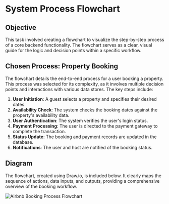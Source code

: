 # System Process Flowchart

## Objective
This task involved creating a flowchart to visualize the step-by-step process of a core backend functionality. The flowchart serves as a clear, visual guide for the logic and decision points within a specific workflow.

## Chosen Process: Property Booking
The flowchart details the end-to-end process for a user booking a property. This process was selected for its complexity, as it involves multiple decision points and interactions with various data stores. The key steps include:
1.  **User Initiation**: A guest selects a property and specifies their desired dates.
2.  **Availability Check**: The system checks the booking dates against the property's availability data.
3.  **User Authentication**: The system verifies the user's login status.
4.  **Payment Processing**: The user is directed to the payment gateway to complete the transaction.
5.  **Status Update**: The booking and payment records are updated in the database.
6.  **Notifications**: The user and host are notified of the booking status.

## Diagram
The flowchart, created using Draw.io, is included below. It clearly maps the sequence of actions, data inputs, and outputs, providing a comprehensive overview of the booking workflow.

![Airbnb Booking Process Flowchart](booking-process-flowchart.png)

